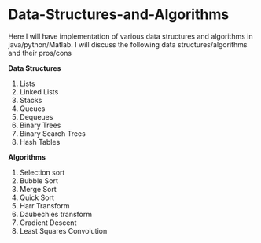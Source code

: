 # Data-Structures-and-Algorithms

Here I will have implementation of various data structures and algorithms in java/python/Matlab. I will discuss the following data structures/algorithms and their pros/cons

**Data Structures**

1. Lists
2. Linked Lists
3. Stacks
4. Queues
5. Dequeues 
6. Binary Trees
7. Binary Search Trees
8. Hash Tables

**Algorithms**

1. Selection sort
2. Bubble Sort
3. Merge Sort
4. Quick Sort
5. Harr Transform
5. Daubechies transform
6. Gradient Descent 
7. Least Squares Convolution
